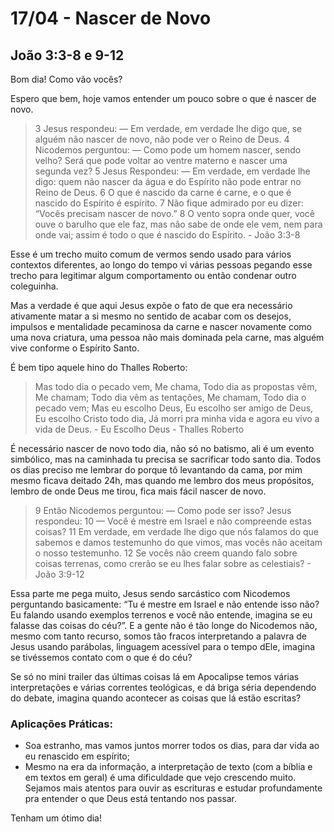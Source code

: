 # 17/04 - Nascer de Novo

## João 3:3-8 e 9-12

Bom dia! Como vão vocês? 

Espero que bem, hoje vamos entender um pouco sobre o que é nascer de novo.

 

> 3 Jesus respondeu: — Em verdade, em verdade lhe digo que, se alguém não nascer de novo, não pode ver o Reino de Deus. 4 Nicodemos perguntou: — Como pode um homem nascer, sendo velho? Será que pode voltar ao ventre materno e nascer uma segunda vez? 5 Jesus Respondeu: — Em verdade, em verdade lhe digo: quem não nascer da água e do Espírito não pode entrar no Reino de Deus. 6 O que é nascido da carne é carne, e o que é nascido do Espírito é espírito. 7 Não fique admirado por eu dizer: “Vocês precisam nascer de novo.” 8 O vento sopra onde quer, você ouve o barulho que ele faz, mas não sabe de onde ele vem, nem para onde vai; assim é todo o que é nascido do Espírito. - João 3:3-8
> 

Esse é um trecho muito comum de vermos sendo usado para vários contextos diferentes, ao longo do tempo vi várias pessoas pegando esse trecho para legitimar algum comportamento ou então condenar outro coleguinha. 

Mas a verdade é que aqui Jesus expõe o fato de que era necessário ativamente matar a si mesmo no sentido de acabar com os desejos, impulsos e mentalidade pecaminosa da carne e nascer novamente como uma nova criatura, uma pessoa não mais dominada pela carne, mas alguém vive conforme o Espírito Santo.

É bem tipo aquele hino do Thalles Roberto:

> Mas todo dia o pecado vem,
Me chama,
Todo dia as propostas vêm,
Me chamam;
Todo dia vêm as tentações,
Me chamam,
Todo dia o pecado vem;
Mas eu escolho Deus,
Eu escolho ser amigo de Deus,
Eu escolho Cristo todo dia,
Já morri pra minha vida e agora eu vivo a vida de Deus. - Eu Escolho Deus - Thalles Roberto
> 

É necessário nascer de novo todo dia, não só no batismo, ali é um evento simbólico, mas na caminhada tu precisa se sacrificar todo santo dia. Todos os dias preciso me lembrar do porque tô levantando da cama, por mim mesmo ficava deitado 24h, mas quando me lembro dos meus propósitos, lembro de onde Deus me tirou, fica mais fácil nascer de novo.

> 9 Então Nicodemos perguntou: — Como pode ser isso? Jesus respondeu: 10 — Você é mestre em Israel e não compreende estas coisas? 11 Em verdade, em verdade lhe digo que nós falamos do que sabemos e damos testemunho do que vimos, mas vocês não aceitam o nosso testemunho. 12 Se vocês não creem quando falo sobre coisas terrenas, como crerão se eu lhes falar sobre as celestiais? - João 3:9-12
> 

Essa parte me pega muito, Jesus sendo sarcástico com Nicodemos perguntando basicamente: “Tu é mestre em Israel e não entende isso não? Eu falando usando exemplos terrenos e você não entende, imagina se eu falasse das coisas do céu?”. E a gente não é tão longe do Nicodemos não, mesmo com tanto recurso, somos tão fracos interpretando a palavra de Jesus usando parábolas, linguagem acessível para o tempo dEle, imagina se tivéssemos contato com o que é do céu?

Se só no mini trailer das últimas coisas lá em Apocalipse temos várias interpretações e várias correntes teológicas, e dá briga séria dependendo do debate, imagina quando acontecer as coisas que lá estão escritas?

### Aplicações Práticas:

- Soa estranho, mas vamos juntos morrer todos os dias, para dar vida ao eu renascido em espírito;
- Mesmo na era da informação, a interpretação de texto (com a bíblia e em textos em geral) é uma dificuldade que vejo crescendo muito. Sejamos mais atentos para ouvir as escrituras e estudar profundamente pra entender o que Deus está tentando nos passar.

Tenham um ótimo dia!